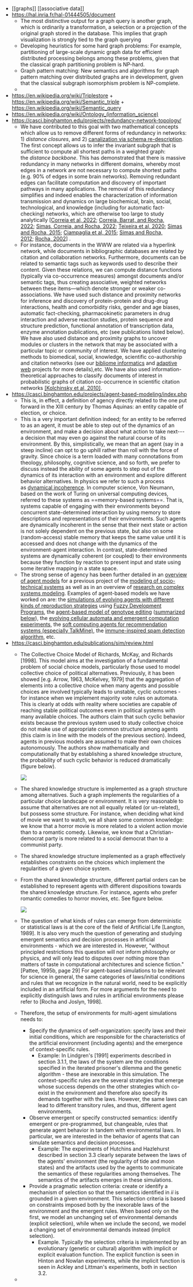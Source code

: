 - [[graphs]] [[associative data]]
- https://hal.inria.fr/hal-01444505/document
	- The most distinctive output for a graph query is another graph, which is ordinarily a transformation, a selection or a projection of the original graph stored in the database. This implies that graph visualization is strongly tied to the graph querying
	- Developing heuristics for some hard graph problems: For example, partitioning of large-scale dynamic graph data for efficient distributed processing belongs among these problems, given that the classical graph partitioning problem is NP-hard.
	- Graph pattern matching: New semantics and algorithms for graph pattern matching over distributed graphs are in development, given that the classical subgraph isomorphism problem is NP-complete.
	-
- https://en.wikipedia.org/wiki/Triplestore + https://en.wikipedia.org/wiki/Semantic_triple + https://en.wikipedia.org/wiki/Semantic_query
- https://en.wikipedia.org/wiki/Ontology_(information_science)
- https://casci.binghamton.edu/projects/redundancy-network-topology/
	- We have contributed to this goal with two mathematical concepts which allow us to remove different forms of redundancy in networks: 1) *distance closures*, and 2) [canalization via schema re-description](https://casci.binghamton.edu/projects/control-automata/). The first concept allows us to infer the invariant subgraph that is sufficient to compute all shortest paths in a weighted graph: the *distance backbone*. This has demonstrated that there is massive redundancy in many networks in different domains, whereby most edges in a network are not necessary to compute shortest paths (e.g. 90% of edges in some brain networks). Removing redundant edges can facilitate computation and discovery of important pathways in many applications. The removal of this redundancy simplifies and indeed enables the characterization of information transmission and dynamics on large biochemical, brain, social, technological, and knowledge (including for automatic fact-checking) networks, which are otherwise too large to study analytically [[Correia et al, 2022](https://www.biorxiv.org/content/10.1101/2022.03.02.482557v2); [Correia, Barrat, and Rocha, 2022](https://doi.org/10.1101/2022.02.02.478784); [Simas, Correia, and Rocha, 2022](https://doi.org/10.1093/comnet/cnab021); [Teixeira et al, 2020](https://casci.binghamton.edu/publications/ps/BrainBackbonesComplexNetworks20.pdf); [Simas and Rocha, 2015](https://casci.binghamton.edu/publications/NWS14.php); [Ciampaglia et al, 2015](https://casci.binghamton.edu/publications/PLOSONE15B.php); [Simas and Rocha, 2012](https://casci.binghamton.edu/publications/WI2012.html); [Rocha, 2002](https://casci.binghamton.edu/publications/semimetricIOS.html)] .
	- For instance, documents in the WWW are related via a hyperlink network, while documents in bibliographic databases are related by citation and collaboration networks. Furthermore, documents can be related to semantic tags such as keywords used to describe their content. Given these relations, we can compute distance functions (typically via co-occurrence measures) amongst documents and/or semantic tags, thus creating associative, weighted networks between these items—which denote stronger or weaker co-associations. We have used such distance and proximity networks for inference and discovery of protein-protein and drug-drug interactions, health and comorbidity risks, gender and age biases, automatic fact-checking, pharmacokinetic parameters in drug interaction and adverse reaction studies, protein sequence and structure prediction, functional annotation of transcription data, enzyme annotation publications, etc (see publications listed below). We have also used distance and proximity graphs to uncover modules or clusters in the network that may be associated with a particular topic or community of interest. We have applied clustering methods to biomedical, social, knowledge, scientific co-authorship and citation networks (see our [bibliome informatics](https://casci.binghamton.edu/projects/biomedical-text-mining/) and [adaptive web](https://casci.binghamton.edu/projects/knowledge-networks/) projects for more details),etc. We have also used information-theoretical approaches to classify documents of interest in probabilistic graphs of citation co-occurrence in scientific citation networks [[Kolchinsky et al, 2010]](https://casci.binghamton.edu/publications/TCBB10.html).
- https://casci.binghamton.edu/projects/agent-based-modeling/index.php
	- This is, in effect, a definition of agency directly related to the one put forward in the XIII century by Thomas Aquinas: an entity capable of election, or choice.
	- This is a very important definition indeed; for an entity to be referred to as an agent, it must be able to step out of the dynamics of an environment, and make a decision about what action to take next---a decision that may even go against the natural course of its environment. By this, simplistically, we mean that an agent (say in a steep incline) can opt to go uphill rather than roll with the force of gravity. Since choice is a term loaded with many connotations from theology, philosophy, cognitive science, and so forth, we prefer to discuss instead the ability of some agents to step out of the dynamics of its interaction with an environment and explore different behavior alternatives. In physics we refer to such a process as [dynamical incoherence](https://casci.binghamton.edu/publications/caalife04.html). In computer science, Von Neumann, based on the work of Turing on universal computing devices, referred to these systems as ==memory-based systems==. That is, systems capable of engaging with their environments beyond concurrent state-determined interaction by using memory to store descriptions and representations of their environments. Such agents are dynamically incoherent in the sense that their next state or action is not solely dependent on the previous state, but also on some (random-access) stable memory that keeps the same value until it is accessed and does not change with the dynamics of the environment-agent interaction. In contrast, state-determined systems are dynamically coherent (or coupled) to their environments because they function by reaction to present input and state using some iterative mapping in a state space.
	- The strong sense of agency has been further detailed in an [overview of agent models](https://casci.binghamton.edu/publications/sim/review.html) for a previous project of the [modeling of socio-technical systems](http://wwwc3.lanl.gov/~joslyn/nmsu/) as well as in an overview of [research on complex systems modeling](https://casci.binghamton.edu/publications/complex/csm.html). Examples of agent-based models we have worked on are: the [simulations of evolving agents with different kinds of reproduction strategies](https://casci.binghamton.edu/projects/biosemiotics) using [Fuzzy Development Programs](https://casci.binghamton.edu/publications/FDP/index.html), the [agent-based model of genotype editing](https://casci.binghamton.edu/publications/editing/) ([summarized below](https://casci.binghamton.edu/projects/agent-based-modeling/index.php#RNA)), the [evolving cellular automata and emergent computation experiments](https://casci.binghamton.edu/projects/control-automata/index.php#EVCA), the [soft computing agents for recommendation systems (especially TalkMine)](https://casci.binghamton.edu/projects/knowledge-networks/), the [immune-inspired spam detection algorithm](https://casci.binghamton.edu/projects/agent-based-modeling/index.php#ais), etc.
- https://casci.binghamton.edu/publications/sim/review.html
	- The Collective Choice Model of Richards, McKay, and Richards [1998]. This model aims at the investigation of a fundamental problem of social choice models, particularly those used to model collective choice of political alternatives. Previously, it has been showed [e.g. Arrow, 1963, McKelvey, 1979] that the aggregation of elements into a collective choice when many agents and possible choices are involved typically leads to unstable, cyclic outcomes - for instance when we implement majority vote rules on automata. This is clearly at odds with reality where societies are capable of reaching stable political outcomes even in political systems with many available choices. The authors claim that such cyclic behavior exists because the previous system used to study collective choice do not make use of appropriate common structure among agents (this claim is in line with the models of the previous section). Indeed, agents in previous models are assumed to make their own choices autonomously. The authors show mathematically and computationally that by establishing a shared knowledge structure, the probability of such cyclic behavior is reduced dramatically (figure below).
	  
	  ![](https://casci.binghamton.edu/publications/sim/figures/revie0%7Bimage11%7D.gif)
	- The shared knowledge structure is implemented as a graph structure among alternatives. Such a graph implements the regularities of a particular choice landscape or environment. It is very reasonable to assume that alternatives are not all equally related (or un-related), but possess some structure. For instance, when deciding what kind of movie we want to watch, we all share some common knowledge: we know that a horror movie is more related to a violent action movie than to a romantic comedy. Likewise, we know that a Christian-democrat party is more related to a social democrat than to a communist party.
	- The shared knowledge structure implemented as a graph effectively establishes constraints on the choices which implement the regularities of a given choice system.
	- From the shared knowledge structure, different partial orders can be established to represent agents with different dispositions towards the shared knowledge structure. For instance, agents who prefer romantic comedies to horror movies, etc. See figure below.
	  
	  ![](https://casci.binghamton.edu/publications/sim/figures/revie0%7Bimage12%7D.gif)
	- The question of what kinds of rules can emerge from deterministic or statistical laws is at the core of the field of Artificial Life [Langton, 1989]. It is also very much the question of generating and studying emergent semantics and decision processes in artificial environments - which we are interested in. However, "without principled restrictions this question will not inform philosophy or physics, and will only lead to disputes over nothing more than matters of taste in computational architectures and science fiction." [Pattee, 1995b, page 29] For agent-based simulations to be relevant for science in general, the same categories of laws/initial conditions and rules that we recognize in the natural world, need to be explicitly included in an artificial form. For more arguments for the need to explicitly distinguish laws and rules in artificial environments please refer to [Rocha and Joslyn, 1998].
	- Therefore, the setup of environments for multi-agent simulations needs to:
		- Specify the dynamics of self-organization: specify laws and their initial conditions, which are responsible for the characteristics of the artificial environment (including agents) and the emergence of context-specific rules.
			- Example: In Lindgren's [1991] experiments described in section 3.1.1, the laws of the system are the conditions specified in the iterated prisoner's dilemma and the genetic algorithm - these are inexorable in this simulation. The context-specific rules are the several strategies that emerge whose success depends on the other strategies which co-exist in the environment and therefore also specify its demands together with the laws. However, the same laws can lead to different transitory rules, and thus, different agent environments.
		- Observe emergent or specify constructed semantics: identify emergent or pre-programmed, but changeable, rules that generate agent behavior in tandem with environmental laws. In particular, we are interested in the behavior of agents that can simulate semantics and decision processes.
			- Example: The experiments of Hutchins and Hazlehurst described in section 3.3 clearly separate between the laws of the agents' environment (the regularity of tide and moon states) and the artifacts used by the agents to communicate the semantics of these regularities among themselves. The semantics of the artifacts emerges in these simulations.
		- Provide a pragmatic selection criteria: create or identify a mechanism of selection so that the semantics identified in *ii* is grounded in a given environment. This selection criteria is based on constraints imposed both by the inexorable laws of the environment and the emergent rules. When based only on the first, we model an unchanging set of environmental demands (explicit selection), while when we include the second, we model a changing set of environmental demands instead (implicit selection).
			- Example. Typically the selection criteria is implemented by an evolutionary (genetic or cultural) algorithm with implicit or explicit evaluation function. The explicit function is seen in Hinton and Nowlan experiments, while the implicit function is seen in Ackley and Littman's experiments, both in section 3.2.
	-